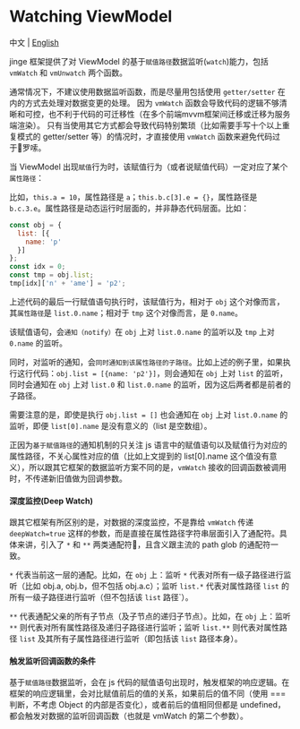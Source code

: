 # Watching ViewModel

中文 | [English](./)

jinge 框架提供了对 ViewModel 的基于`赋值路径`数据监听(`watch`)能力，包括 `vmWatch` 和 `vmUnwatch` 两个函数。

通常情况下，不建议使用数据监听函数，而是尽量用包括使用 `getter/setter` 在内的方式去处理对数据变更的处理。
因为 `vmWatch` 函数会导致代码的逻辑不够清晰和可控，也不利于代码的可迁移性（在多个前端mvvm框架间迁移或迁移为服务端渲染）。
只有当使用其它方式都会导致代码特别繁琐（比如需要手写十个以上重复模式的 getter/setter 等）的情况时，才直接使用 `vmWatch` 函数来避免代码过于罗嗦。

当 ViewModel 出现`赋值`行为时，该赋值行为（或者说赋值代码）一定对应了某个`属性路径`：

比如，`this.a = 10`，属性路径是 `a`；`this.b.c[3].e = {}`，属性路径是 `b.c.3.e`。属性路径是动态运行时层面的，并非静态代码层面。比如：

````js
const obj = {
  list: [{
    name: 'p'
  }]
};
const idx = 0;
const tmp = obj.list;
tmp[idx]['n' + 'ame'] = 'p2';
````

上述代码的最后一行赋值语句执行时，该赋值行为，相对于 `obj` 这个对像而言，其`属性路径`是 `list.0.name`；相对于 `tmp` 这个对像而言，是 `0.name`。

该赋值语句，会`通知（notify）`在 `obj` 上对 `list.0.name` 的监听以及 `tmp` 上对 `0.name` 的监听。

同时，对监听的通知，会`同时通知到该属性路径的子路径`。比如上述的例子里，如果执行这行代码：`obj.list = [{name: 'p2'}]`，则会通知在 `obj` 上对 `list` 的监听，同时会通知在 `obj` 上对 `list.0` 和 `list.0.name` 的监听，因为这后两者都是前者的子路径。

需要注意的是，即使是执行 `obj.list = []` 也会通知在 `obj` 上对 `list.0.name` 的监听，即便 `list[0].name` 是没有意义的（list 是空数组）。

正因为`基于赋值路径`的通知机制的只关注 js 语言中的赋值语句以及赋值行为对应的属性路径，不关心属性对应的值（比如上文提到的 list\[0].name 这个值没有意义），所以跟其它框架的数据监听方案不同的是，`vmWatch` 接收的回调函数被调用时，不传递新旧值做为回调参数。

#### 深度监控(Deep Watch)

跟其它框架有所区别的是，对数据的深度监控，不是靠给 `vmWatch` 传递 `deepWatch=true` 这样的参数，而是直接在属性路径字符串层面引入了通配符。具体来讲，引入了 `*` 和 `**` 两类通配符，且含义跟主流的 path glob 的通配符一致。

`*` 代表当前这一层的通配。比如，在 `obj` 上：监听 `*` 代表对所有一级子路径进行监听（比如 obj.a, obj.b，但不包括 obj.a.c）；监听 `list.*` 代表对属性路径 `list` 的所有一级子路径进行监听（但不包括该 `list` 路径`）。

`**` 代表通配父亲的所有子节点（及子节点的递归子节点）。比如，在 `obj` 上：监听 `**` 则代表对所有属性路径及递归子路径进行监听；监听 `list.**` 则代表对属性路径 `list` 及其所有子属性路径进行监听（即包括该 `list` 路径本身）。

#### 触发监听回调函数的条件

基于`赋值路径`数据监听，会在 js 代码的赋值语句出现时，触发框架的响应逻辑。在框架的响应逻辑里，会对比赋值前后的值的关系，如果前后的值不同（使用 === 判断，不考虑 Object 的内部是否变化），或者前后的值相同但都是 undefined，都会触发对数据的监听回调函数（也就是 vmWatch 的第二个参数）。
